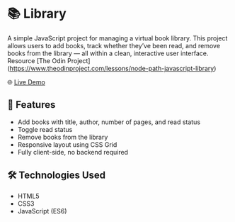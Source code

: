 # 📚 Library

A simple JavaScript project for managing a virtual book library. 
This project allows users to add books, track whether they’ve been read, and remove books from the library — all within a clean, interactive user interface.
Resource [The Odin Project] (https://www.theodinproject.com/lessons/node-path-javascript-library)

🌐 [Live Demo](https://gabriel-droidel.github.io/library/)

## 🧩 Features

- Add books with title, author, number of pages, and read status
- Toggle read status
- Remove books from the library
- Responsive layout using CSS Grid
- Fully client-side, no backend required

## 🛠️ Technologies Used

- HTML5
- CSS3
- JavaScript (ES6)
